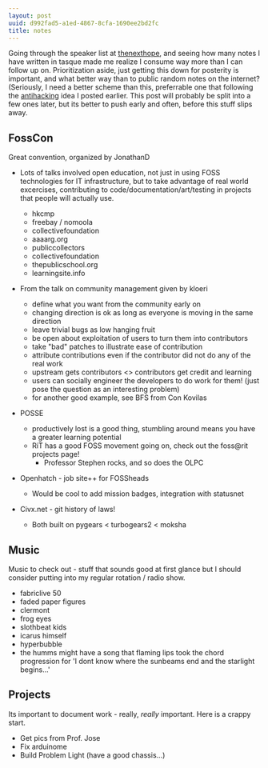 ```yaml
---
layout: post
uuid: d992fad5-a1ed-4867-8cfa-1690ee2bd2fc
title: notes
---
```


Going through the speaker list at [thenexthope][], and seeing how many notes I
have written in tasque made me realize I consume way more than I can follow up
on. Prioritization aside, just getting this down for posterity is important, and
what better way than to public random notes on the internet? (Seriously, I need
a better scheme than this, preferrable one that following the [antihacking][]
idea I posted earlier. This post will probably be split into a few ones later,
but its better to push early and often, before this stuff slips away.

FossCon
-------
  Great convention, organized by JonathanD
  * Lots of talks involved open education, not just in using FOSS technologies
  for IT infrastructure, but to take advantage of real world excercises,
  contributing to code/documentation/art/testing in projects that people will
  actually use.
    * hkcmp
    * freebay / nomoola
    * collectivefoundation
    * aaaarg.org
    * publiccollectors
    * collectivefoundation
    * thepublicschool.org
    * learningsite.info

  * From the talk on community management given by kloeri
    * define what you want from the community early on
    * changing direction is ok as long as everyone is moving in the same
    direction
    * leave trivial bugs as low hanging fruit
    * be open about exploitation of users to turn them into contributors
    * take "bad" patches to illustrate ease of contribution
    * attribute contributions even if the contributor did not do any of the real
    work
    * upstream gets contributors <> contributors get credit and learning
    * users can socially engineer the developers to do work for them! (just pose
    the question as an interesting problem)
    * for another good example, see BFS from Con Kovilas

  * POSSE
    * productively lost is a good thing, stumbling around means you have a
    greater learning potential
    * RiT has a good FOSS movement going on, check out the foss@rit projects
    page!
      * Professor Stephen rocks, and so does the OLPC

  * Openhatch - job site++ for FOSSheads
    * Would be cool to add mission badges, integration with statusnet

  * Civx.net  - git history of laws!
    * Both built on pygears < turbogears2 < moksha

Music
-----
  Music to check out - stuff that sounds good at first glance but I should
  consider putting into my regular rotation / radio show.

  * fabriclive 50
  * faded paper figures
  * clermont
  * frog eyes
  * slothbeat kids
  * icarus himself
  * hyperbubble
  * the humms might have a song that flaming lips took the chord progression for
  'I dont know where the sunbeams end and the starlight begins...'


Projects
--------
  Its important to document work - really, *really* important. Here is a crappy
  start.

  * Get pics from Prof. Jose
  * Fix arduinome
  * Build Problem Light (have a good chassis...)
  
[thenexthope]: http://hope.net
[antihacking]: antihacking.html
